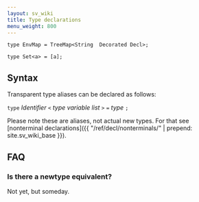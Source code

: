 ```yaml
---
layout: sv_wiki
title: Type declarations
menu_weight: 800
---
```



```
type EnvMap = TreeMap<String  Decorated Decl>;

type Set<a> = [a];
```

## Syntax

Transparent type aliases can be declared as follows:

`type` _Identifier_ `<` _type variable list_ `>` `=` _type_ `;`

Please note these are aliases, not actual new types. For that see [nonterminal declarations]({{ "/ref/decl/nonterminals/" | prepend: site.sv_wiki_base }}).

## FAQ

### Is there a newtype equivalent?

Not yet, but someday.
